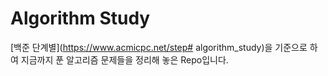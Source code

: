 Algorithm Study
===============
[백준 단계별](https://www.acmicpc.net/step# algorithm_study)을 기준으로 하여 지금까지 푼 알고리즘 문제들을 정리해 놓은 Repo입니다.
